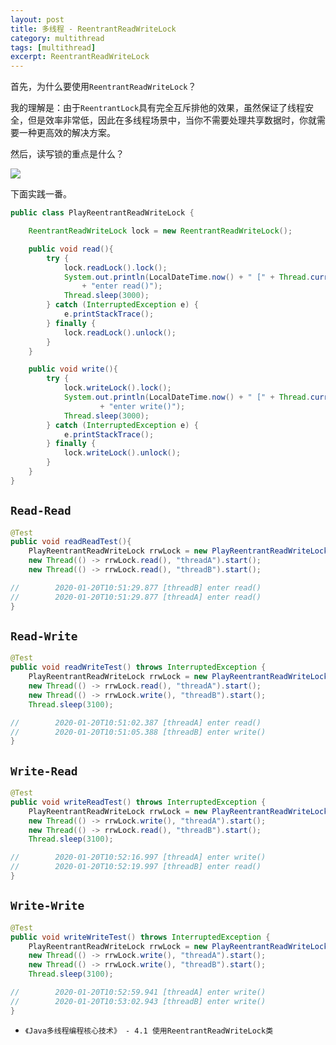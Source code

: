 ```yaml
---
layout: post
title: 多线程 - ReentrantReadWriteLock
category: multithread
tags: [multithread]
excerpt: ReentrantReadWriteLock
---
```


首先，为什么要使用`ReentrantReadWriteLock`？   

我的理解是：由于`ReentrantLock`具有完全互斥排他的效果，虽然保证了线程安全，但是效率非常低，因此在多线程场景中，当你不需要处理共享数据时，你就需要一种更高效的解决方案。  

然后，读写锁的重点是什么？  

![](https://yyc-images.oss-cn-beijing.aliyuncs.com/read_write_lock.png)

下面实践一番。  

``` java
public class PlayReentrantReadWriteLock {

    ReentrantReadWriteLock lock = new ReentrantReadWriteLock();

    public void read(){
        try {
            lock.readLock().lock();
            System.out.println(LocalDateTime.now() + " [" + Thread.currentThread().getName() + "] "
                + "enter read()");
            Thread.sleep(3000);
        } catch (InterruptedException e) {
            e.printStackTrace();
        } finally {
            lock.readLock().unlock();
        }
    }

    public void write(){
        try {
            lock.writeLock().lock();
            System.out.println(LocalDateTime.now() + " [" + Thread.currentThread().getName() + "] "
                    + "enter write()");
            Thread.sleep(3000);
        } catch (InterruptedException e) {
            e.printStackTrace();
        } finally {
            lock.writeLock().unlock();
        }
    }
}

```




## `Read-Read`  

``` java
@Test
public void readReadTest(){
    PlayReentrantReadWriteLock rrwLock = new PlayReentrantReadWriteLock();
    new Thread(() -> rrwLock.read(), "threadA").start();
    new Thread(() -> rrwLock.read(), "threadB").start();

//        2020-01-20T10:51:29.877 [threadB] enter read()
//        2020-01-20T10:51:29.877 [threadA] enter read()
}
```

## `Read-Write`  

``` java
@Test
public void readWriteTest() throws InterruptedException {
    PlayReentrantReadWriteLock rrwLock = new PlayReentrantReadWriteLock();
    new Thread(() -> rrwLock.read(), "threadA").start();
    new Thread(() -> rrwLock.write(), "threadB").start();
    Thread.sleep(3100);

//        2020-01-20T10:51:02.387 [threadA] enter read()
//        2020-01-20T10:51:05.388 [threadB] enter write()
}

```

## `Write-Read`  

``` java
@Test
public void writeReadTest() throws InterruptedException {
    PlayReentrantReadWriteLock rrwLock = new PlayReentrantReadWriteLock();
    new Thread(() -> rrwLock.write(), "threadA").start();
    new Thread(() -> rrwLock.read(), "threadB").start();
    Thread.sleep(3100);

//        2020-01-20T10:52:16.997 [threadA] enter write()
//        2020-01-20T10:52:19.997 [threadB] enter read()
}
```

## `Write-Write`  

``` java
@Test
public void writeWriteTest() throws InterruptedException {
    PlayReentrantReadWriteLock rrwLock = new PlayReentrantReadWriteLock();
    new Thread(() -> rrwLock.write(), "threadA").start();
    new Thread(() -> rrwLock.write(), "threadB").start();
    Thread.sleep(3100);

//        2020-01-20T10:52:59.941 [threadA] enter write()
//        2020-01-20T10:53:02.943 [threadB] enter write()
}
```

- `《Java多线程编程核心技术》 - 4.1 使用ReentrantReadWriteLock类`  
